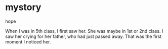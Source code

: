 # mystory
hope

When I was in 5th class, I first saw her. She was maybe in 1st or 2nd class. I saw her crying for her father, who had just passed away. That was the first moment I noticed her.

